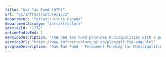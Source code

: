 ```yaml
---
title: "Gas Tax Fund (GTF)"
url: "gc/infrastructure/1772"
department: "Infrastructure Canada"
departmentAcronym: "infrastructure"
serviceId: "1772"
onlineEndtoEnd: 1
serviceDescription: "The Gas Tax Fund provides municipalities with a permanent, predictable and indexed source of long-term funding, enabling construction and rehabilitation of core public infrastructure. It offers local communities the flexibility to make strategic investments across 18 different project categories, including roads and bridges, public transit, drinking water and wastewater infrastructure, and recreational facilities. The fund promotes investments in increased productivity and economic growth, a clean environment, and strong cities and communities."
serviceUrl: "https://www.infrastructure.gc.ca/plan/gtf-fte-eng.html"
programDescription: "Gas Tax Fund - Permanent Funding for Municipalities"
---
```

